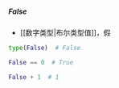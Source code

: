 ##### False
- [[数字类型|布尔类型值]]，假
```python
type(False)  # False

False == 0  # True

False + 1  # 1
```